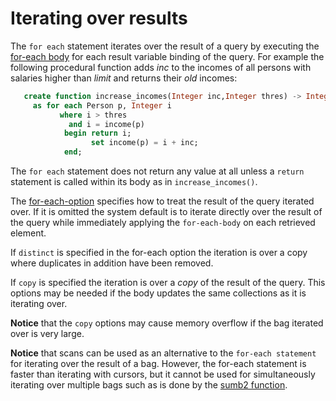 # Iterating over results

The `for each` statement iterates over the result
of a query by executing the [for-each body](README.md) for each
result variable binding of the query. For example the following
procedural function adds *inc* to the incomes of all persons with
salaries higher than *limit* and returns their *old* incomes:

```sql
   create function increase_incomes(Integer inc,Integer thres) -> Integer oldinc
     as for each Person p, Integer i
           where i > thres
             and i = income(p)
            begin return i;
                  set income(p) = i + inc;
            end;
```

The `for each` statement does not return any value at all unless a
`return` statement is called within its body as in
`increase_incomes()`.

The [for-each-option](README.md) specifies how to treat the
result of the query iterated over. If it is omitted the system default
is to iterate directly over the result of the query while immediately
applying the `for-each-body` on each retrieved
element.

If `distinct` is specified in the for-each option the iteration is over
a copy where duplicates in addition have been removed.

If `copy` is specified the iteration is over a *copy* of the result of
the query. This options may be needed if the body updates the same
collections as it is iterating over. 

**Notice** that the `copy` options may cause memory overflow if the
bag iterated over is very large.

**Notice** that scans can be used as an alternative to the `for-each
statement` for iterating over the result of a
bag. However, the for-each statement is faster than iterating with
cursors, but it cannot be used for simultaneously iterating over
multiple bags such as is done by the [sumb2 function](README.md#multiple-scan).
